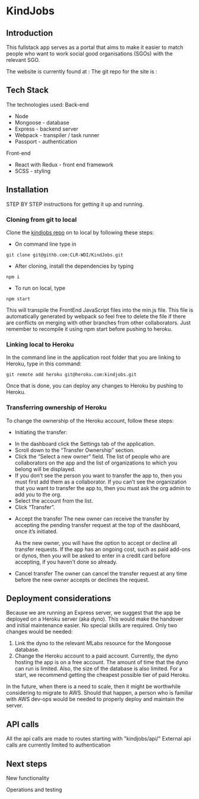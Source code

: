 # KindJobs

## Introduction

This fullstack app serves as a portal that aims to make it easier to match people who want to work social good organisations (SGOs) with the relevant SGO.

The website is currently found at :
The git repo for the site is :

## Tech Stack

The technologies used:
Back-end
 * Node
 * Mongoose - database
 * Express - backend server
 * Webpack - transpiler / task runner
 * Passport - authentication

Front-end
 * React with Redux - front end framework
 * SCSS - styling

## Installation

STEP BY STEP instructions for getting it up and running.

### Cloning from git to local

Clone the [kindjobs repo](https://github.com/CLR-WDI/KindJobs) on to local by following these steps:
  * On command line type in
   ```
   git clone git@githb.com:CLR-WDI/KindJobs.git
   ```
  * After cloning, install the dependencies by typing
   ```
   npm i
   ```
  * To run on local, type
   ```
   npm start
   ```
   This will transpile the FrontEnd JavaScript files into the min.js file. This file is automatically generated by webpack so feel free to delete the file if there are conflicts on merging with other branches from other collaborators. Just remember to recompile it using npm start before pushing to heroku.

### Linking local to Heroku

In the command line in the application root folder that you are linking to Heroku, type in this command:

```
git remote add heroku git@heroku.com:kindjobs.git
```

Once that is done, you can deploy any changes to Heroku by pushing to Heroku.

### Transferring ownership of Heroku

To change the ownership of the Heroku account, follow these steps:
 * Initiating the transfer:
  - In the dashboard click the Settings tab of the application.
  - Scroll down to the “Transfer Ownership” section.
  - Click the “Select a new owner” field. The list of people who are collaborators on the app and the list of organizations to which you belong will be displayed.
  - If you don’t see the person you want to transfer the app to, then you must first add them as a collaborator. If you can’t see the organization that you want to transfer the app to, then you must ask the org admin to add you to the org.
  - Select the account from the list.
  - Click “Transfer”.

* Accept the transfer
  The new owner can receive the transfer by accepting the pending transfer request at the top of the dashboard, once it’s initiated.

  As the new owner, you will have the option to accept or decline all transfer requests. If the app has an ongoing cost, such as paid add-ons or dynos, then you will be asked to enter in a credit card before accepting, if you haven’t done so already.

* Cancel transfer
  The owner can cancel the transfer request at any time before the new owner accepts or declines the request.

## Deployment considerations

Because we are running an Express server, we suggest that the app be deployed on a Heroku server (aka dyno). This would make the handover and initial maintenance easier. No special skills are required. Only two changes would be needed:

 1. Link the dyno to the relevant MLabs resource for the Mongoose database.
 2. Change the Heroku account to a paid account. Currently, the dyno hosting the app is on a free account. The amount of time that the dyno can run is limited. Also, the size of the database is also limited. For a start, we recommend getting the cheapest possible tier of paid Heroku.

In the future, when there is a need to scale, then it might be worthwhile considering to migrate to AWS. Should that happen, a person who is familiar with AWS dev-ops would be needed to properly deploy and maintain the server.

## API calls

All the api calls are made to routes starting with "kindjobs/api/"
External api calls are currently limited to authentication

## Next steps

New functionality

Operations and testing
